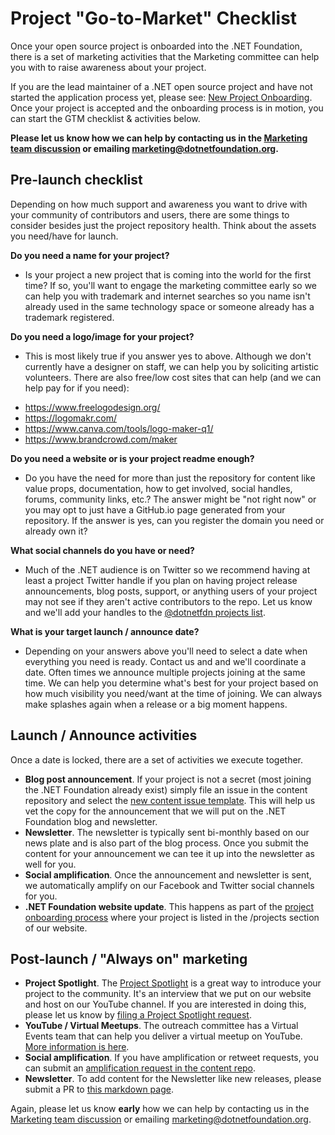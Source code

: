 # Project "Go-to-Market" Checklist
Once your open source project is onboarded into the .NET Foundation, there is a set of marketing activities that the Marketing committee can help you with to raise awareness about your project. 

If you are the lead maintainer of a .NET open source project and have not started the application process yet, please see: [New Project Onboarding](https://dotnetfoundation.org/projects/submit). Once your project is accepted and the onboarding process is in motion, you can start the GTM checklist & activities below. 

**Please let us know how we can help by contacting us in the [Marketing team discussion](https://github.com/orgs/dotnet-foundation/teams/marketing) or emailing marketing@dotnetfoundation.org.** 

## Pre-launch checklist
Depending on how much support and awareness you want to drive with your community of contributors and users, there are some things to consider besides just the project repository health. Think about the assets you need/have for launch. 

**Do you need a name for your project?**
* Is your project a new project that is coming into the world for the first time? If so, you'll want to engage the marketing committee early so we can help you with trademark and internet searches so you name isn't already used in the same technology space or someone already has a trademark registered.

**Do you need a logo/image for your project?**
* This is most likely true if you answer yes to above. Although we don't currently have a designer on staff, we can help you by soliciting artistic volunteers. There are also free/low cost sites that can help (and we can help pay for if you need):
- https://www.freelogodesign.org/
- https://logomakr.com/
- https://www.canva.com/tools/logo-maker-q1/ 
- https://www.brandcrowd.com/maker

**Do you need a website or is your project readme enough?**
* Do you have the need for more than just the repository for content like value props, documentation, how to get involved, social handles, forums, community links, etc.? The answer might be "not right now" or you may opt to just have a GitHub.io page generated from your repository. If the answer is yes, can you register the domain you need or already own it? 

**What social channels do you have or need?**
* Much of the .NET audience is on Twitter so we recommend having at least a project Twitter handle if you plan on having project release announcements, blog posts, support, or anything users of your project may not see if they aren't active contributors to the repo. Let us know and we'll add your handles to the [@dotnetfdn projects list](https://twitter.com/i/lists/183126494). 

**What is your target launch / announce date?**
* Depending on your answers above you'll need to select a date when everything you need is ready. Contact us and and we'll coordinate a date. Often times we announce multiple projects joining at the same time. We can help you determine what's best for your project based on how much visibility you need/want at the time of joining. We can always make splashes again when a release or a big moment happens.  

## Launch / Announce activities
Once a date is locked, there are a set of activities we execute together. 
* **Blog post announcement**. If your project is not a secret (most joining the .NET Foundation already exist) simply file an issue in the content repository and select the [new content issue template](https://github.com/dotnet-foundation/content/issues/new?assignees=&labels=&template=content-creation-request.md&title=%5BCREATION%5D+-+Title). This will help us vet the copy for the announcement that we will put on the .NET Foundation blog and newsletter. 
* **Newsletter**. The newsletter is typically sent bi-monthly based on our news plate and is also part of the blog process. Once you submit the content for your announcement we can tee it up into the newsletter as well for you. 
* **Social amplification**. Once the announcement and newsletter is sent, we automatically amplify on our Facebook and Twitter social channels for you. 
* **.NET Foundation website update**. This happens as part of the [project onboarding process](https://dotnetfoundation.org/projects/submit) where your project is listed in the /projects section of our website.  

## Post-launch / "Always on" marketing
* **Project Spotlight**. The [Project Spotlight](https://dotnetfoundation.org/projects/spotlight) is a great way to introduce your project to the community. It's an interview that we put on our website and host on our  YouTube channel. If you are interested in doing this, please let us know by [filing a Project Spotlight request](https://github.com/dotnet-foundation/projects/issues/new/choose). 
* **YouTube / Virtual Meetups**. The outreach committee has a Virtual Events team that can help you deliver a virtual meetup on YouTube. [More information is here](https://dotnetfoundation.org/community/meetups). 
* **Social amplification**. If you have amplification or retweet requests, you can submit an [amplification request in the content repo](https://github.com/dotnet-foundation/content/issues/new?assignees=&labels=&template=content-amplification-request.md&title=%5BAMPLIFICATION%5D+-+Title). 
* **Newsletter**. To add content for the Newsletter like new releases, please submit a PR to [this markdown page](https://github.com/dotnet-foundation/website/blob/master/input/blog/posts/_current-newsletter-draft.md).  

Again, please let us know **early** how we can help by contacting us in the [Marketing team discussion](https://github.com/orgs/dotnet-foundation/teams/marketing) or emailing marketing@dotnetfoundation.org. 
